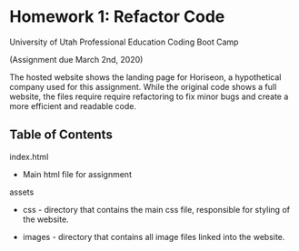 # Homework 1: Refactor Code
University of Utah Professional Education Coding Boot Camp

(Assignment due March 2nd, 2020)


The hosted website shows the landing page for Horiseon, a hypothetical company used for this assignment. While the original code shows a full website, the files require require refactoring to fix minor bugs and create a more efficient and readable code.


## Table of Contents
index.html
* Main html file for assignment

assets
* css - directory that contains the main css file, responsible for styling of the website.

* images - directory that contains all image files linked into the website.
